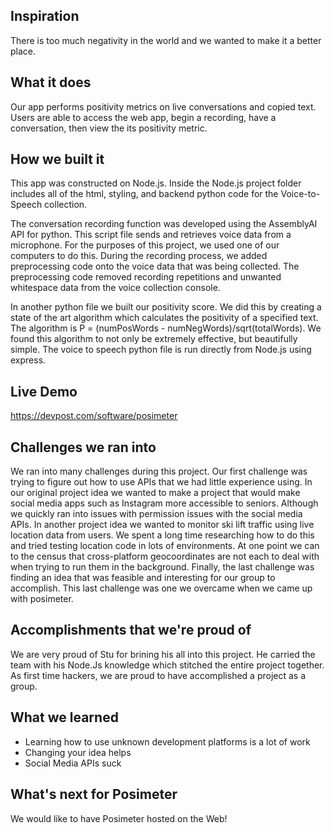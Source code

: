 ## Inspiration

There is too much negativity in the world and we wanted to make it a better place.

## What it does

Our app performs positivity metrics on live conversations and copied text. Users are able to access the web app, begin a recording, have a conversation, then view the its positivity metric.

## How we built it

This app was constructed on Node.js. Inside the Node.js project folder includes all of the html, styling, and backend python code for the Voice-to-Speech collection.

The conversation recording function was developed using the AssemblyAI API for python. This script file sends and retrieves voice data from a microphone. For the purposes of this project, we used one of our computers to do this. During the recording process, we added preprocessing code onto the voice data that was being collected. The preprocessing code removed recording repetitions and unwanted whitespace data from the voice collection console.

In another python file we built our positivity score. We did this by creating a state of the art algorithm which calculates the positivity of a specified text. The algorithm is P = (numPosWords - numNegWords)/sqrt(totalWords). We found this algorithm to not only be extremely effective, but beautifully simple. The voice to speech python file is run directly from Node.js using express.

## Live Demo 
https://devpost.com/software/posimeter

## Challenges we ran into

We ran into many challenges during this project. Our first challenge was trying to figure out how to use APIs that we had little experience using. In our original project idea we wanted to make a project that would make social media apps such as Instagram more accessible to seniors. Although we quickly ran into issues with permission issues with the social media APIs. In another project idea we wanted to monitor ski lift traffic using live location data from users. We spent a long time researching how to do this and tried testing location code in lots of environments. At one point we can to the census that cross-platform geocoordinates are not each to deal with when trying to run them in the background. Finally, the last challenge was finding an idea that was feasible and interesting for our group to accomplish. This last challenge was one we overcame when we came up with posimeter.

## Accomplishments that we're proud of

We are very proud of Stu for brining his all into this project. He carried the team with his Node.Js knowledge which stitched the entire project together. As first time hackers, we are proud to have accomplished a project as a group.

## What we learned

- Learning how to use unknown development platforms is a lot of work 
- Changing your idea helps 
- Social Media APIs suck

## What's next for Posimeter

We would like to have Posimeter hosted on the Web!
